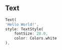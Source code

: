 ## Text ##

```Dart
Text(
'Hello World!',
style: TextStyle(
	fontSize: 28.0, 
	color: Colors.white
),
```
